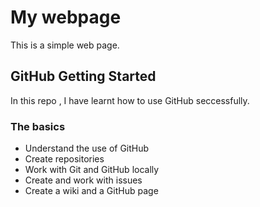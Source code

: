 # My webpage
This is a simple web page.

## GitHub Getting Started 
In this repo , I have learnt how to use GitHub seccessfully.

### The basics
- Understand the use of GitHub
- Create repositories
- Work with Git and GitHub locally
- Create and work with issues
- Create a wiki and a GitHub page
